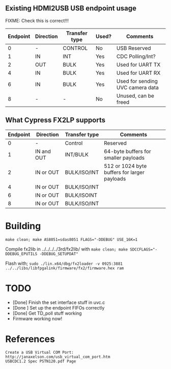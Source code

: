 
## Existing HDMI2USB USB endpoint usage

FIXME: Check this is correct!!!

| Endpoint | Direction | Transfer type | Used? | Comments                              |
| -------- | --------- | ------------- | ----- | --------------------------------------|
|     0    |     -     | CONTROL       | No    | USB Reserved                          |
|     1    |    IN     | INT           | Yes   | CDC Polling/Int?                      |
|     2    |    OUT    | BULK          | Yes   | Used for UART TX                      |
|     4    |    IN     | BULK          | Yes   | Used for UART RX                      |
|     6    |    IN     | BULK          | Yes   | Used for sending UVC camera data      |
|     8    |     -     | -             | No    | Unused, can be freed                  |


## What Cypress FX2LP supports

| Endpoint | Direction  | Transfer type | Comments                              |
| -------- | ---------- | ------------- | --------------------------------------|
|     0    |      -     | Control       | Reserved |
|     1    | IN and OUT | INT/BULK      | 64-byte buffers for smaller payloads |
|     2    | IN or OUT  | BULK/ISO/INT  | 512 or 1024 byte buffers for larger payloads |
|     4    | IN or OUT  | BULK/ISO/INT  |  |
|     6    | IN or OUT  | BULK/ISOINT   |  |
|     8    | IN or OUT  | BULK/ISO/INT  |  |


# Building

`make clean; make AS8051=sdas8051 FLAGS="-DDEBUG" USE_16K=1`

Compile fx2lib in ../../../../3rd/fx2lib/ with
`make clean; make SDCCFLAGS="-DDEBUG_EPUTILS -DDEBUG_SETUPDAT"`

Flash with;
`sudo ./lin.x64/dbg/fx2loader -v 0925:3881 ../../libs/libfpgalink/firmware/fx2/firmware.hex ram`

# TODO

 - [Done] Finish the set interface stuff in uvc.c
 - [Done ] Set up the endpoint FIFOs correctly
 - [Done] Get TD_poll stuff working
 - Firmware working now!

# References
    Create a USB Virtual COM Port: http://janaxelson.com/usb_virtual_com_port.htm
    USBCDC1.2 Spec PSTN120.pdf Page


